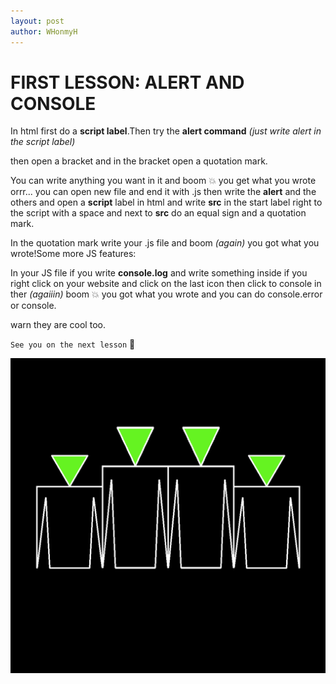 ```yaml
---
layout: post
author: WHonmyH
---
```

 
 
# FIRST LESSON: ALERT AND CONSOLE

In html first do a **script label**.Then try the **alert command** _(just write alert in the script label)_ 

then open a bracket and in the bracket open a quotation mark.

You can write anything you want in it and boom :boom: you get what you wrote orrr... you can open new file and end
it with .js then write the **alert** and the others and open a **script** label in html and write **src** in the
start label right to the script with a space and next to **src** do an equal sign and a quotation mark.

In the quotation mark write your .js file and boom _(again)_ you got what you wrote!Some more JS features: 

In your JS file if you write **console.log** and write something inside if you right click on your website and click on the
last icon then click to console in ther _(agaiiin)_ boom :boom: you got what you wrote and you can do console.error
or console.

warn they are cool too.

`See you on the next lesson` 
:wave:

![](https://raw.githubusercontent.com/Chiefturk/Assets/main/2022-03-13/TDF.png)